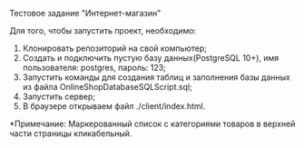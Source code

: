 Тестовое задание "Интернет-магазин"

Для того, чтобы запустить проект, необходимо:

1. Клонировать репозиторий на свой компьютер;
2. Создать и подключить пустую базу данных(PostgreSQL 10+), имя пользователя: postgres, пароль: 123;
3. Запустить команды для создания таблиц и заполнения базы данных из файла OnlineShopDatabaseSQLScript.sql;
4. Запустить сервер;
5. В браузере открываем файл ./client/index.html.

*Примечание: Маркерованный список с категориями товаров в верхней части страницы кликабельный.
